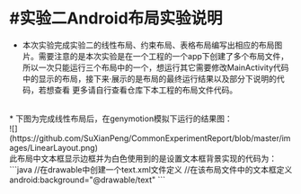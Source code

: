 #实验二Android布局实验说明<br>
======================
* 本次实验完成实验二的线性布局、约束布局、表格布局编写出相应的布局图片。需要注意的是本次实验是在一个工程的一个app下创建了多个布局文件，
所以一次只能运行三个布局中的一个，想运行其它需要修改MainActivity代码中的显示的布局，接下来·展示的是布局的最终运行结果以及部分下说明的代码，若想查看
更多请自行查看仓库下本工程的布局文件代码。<br>
<br>
* 下图为完成线性布局后，在genymotion模拟下运行的结果图：<br>
![](https://github.com/SuXianPeng/CommonExperimentReport/blob/master/images/LinearLayout.png)<br>
此布局中文本框显示边框并为白色使用到的是设置文本框背景实现的代码为：<br>
```java
//在drawable中创建一个text.xml文件定义
<stroke
        android:width="1dip"
        android:color="#ffffff" />
//在该布局文件中的文本框定义
android:background="@drawable/text"
```
